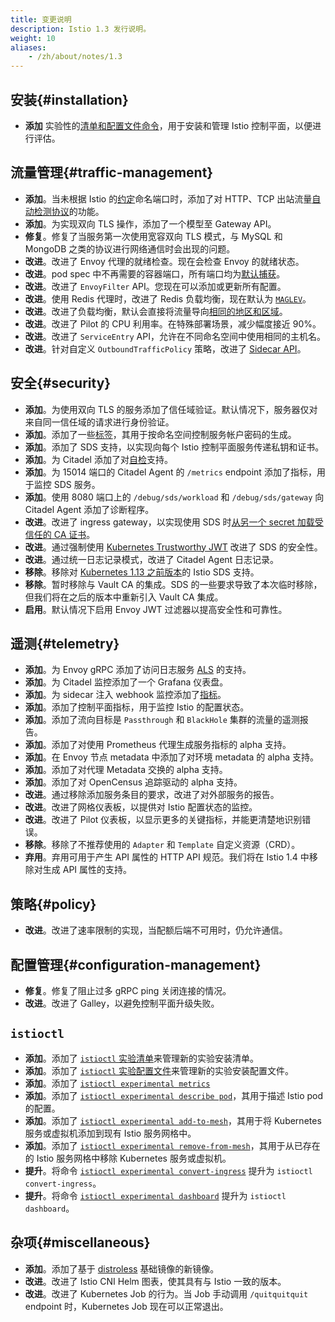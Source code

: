 ```yaml
---
title: 变更说明
description: Istio 1.3 发行说明。
weight: 10
aliases:
    - /zh/about/notes/1.3
---
```


## 安装{#installation}

- **添加** 实验性的[清单和配置文件命令](/zh/docs/setup/install/istioctl/)，用于安装和管理 Istio 控制平面，以便进行评估。

## 流量管理{#traffic-management}

- **添加**。当未根据 Istio 的[约定](/zh/docs/ops/deployment/application-requirements/)命名端口时，添加了对 HTTP、TCP 出站流量[自动检测协议](/zh/docs/ops/configuration/traffic-management/protocol-selection/)的功能。
- **添加**。为实现双向 TLS 操作，添加了一个模型至 Gateway API。
- **修复**。修复了当服务第一次使用宽容双向 TLS 模式，与 MySQL 和 MongoDB 之类的协议进行网络通信时会出现的问题。
- **改进**。改进了 Envoy 代理的就绪检查。现在会检查 Envoy 的就绪状态。
- **改进**。pod spec 中不再需要的容器端口，所有端口均为[默认捕获](/zh/faq/traffic-management/#controlling-inbound-ports)。
- **改进**。改进了 `EnvoyFilter` API。您现在可以添加或更新所有配置。
- **改进**。使用 Redis 代理时，改进了 Redis 负载均衡，现在默认为 [`MAGLEV`](https://www.envoyproxy.io/docs/envoy/v1.6.0/intro/arch_overview/load_balancing#maglev)。
- **改进**。改进了负载均衡，默认会直接将流量导向[相同的地区和区域](/zh/faq/traffic-management/#controlling-inbound-ports)。
- **改进**。改进了 Pilot 的 CPU 利用率。在特殊部署场景，减少幅度接近 90%。
- **改进**。改进了 `ServiceEntry` API，允许在不同命名空间中使用相同的主机名。
- **改进**。针对自定义 `OutboundTrafficPolicy` 策略，改进了 [Sidecar API](/zh/docs/reference/config/networking/sidecar/#OutboundTrafficPolicy)。

## 安全{#security}

- **添加**。为使用双向 TLS 的服务添加了信任域验证。默认情况下，服务器仅对来自同一信任域的请求进行身份验证。
- **添加**。添加了一些[标签](/zh/docs/ops/configuration/mesh/secret-creation/)，其用于按命名空间控制服务帐户密码的生成。
- **添加**。添加了 SDS 支持，以实现向每个 Istio 控制平面服务传递私钥和证书。
- **添加**。为 Citadel 添加了对[自检](/zh/docs/ops/diagnostic-tools/controlz/)支持。
- **添加**。为 15014 端口的 Citadel Agent 的 `/metrics` endpoint 添加了指标，用于监控 SDS 服务。
- **添加**。使用 8080 端口上的 `/debug/sds/workload` 和 `/debug/sds/gateway` 向 Citadel Agent 添加了诊断程序。
- **改进**。改进了 ingress gateway，以实现使用 SDS 时[从另一个 secret 加载受信任的 CA 证书](/zh/docs/tasks/traffic-management/ingress/secure-ingress-sds/#configure-a-mutual-TLS-ingress-gateway)。
- **改进**。通过强制使用 [Kubernetes Trustworthy JWT](/zh/blog/2019/trustworthy-jwt-sds) 改进了 SDS 的安全性。
- **改进**。通过统一日志记录模式，改进了 Citadel Agent 日志记录。
- **移除**。移除对 [Kubernetes 1.13 之前版本](/zh/blog/2019/trustworthy-jwt-sds)的 Istio SDS 支持。
- **移除**。暂时移除与 Vault CA 的集成。SDS 的一些要求导致了本次临时移除，但我们将在之后的版本中重新引入 Vault CA 集成。
- **启用**。默认情况下启用 Envoy JWT 过滤器以提高安全性和可靠性。

## 遥测{#telemetry}

- **添加**。为 Envoy gRPC 添加了访问日志服务 [ALS](https://www.envoyproxy.io/docs/envoy/latest/api-v2/service/accesslog/v2/als.proto#grpc-access-log-service-als) 的支持。
- **添加**。为 Citadel 监控添加了一个 Grafana 仪表盘。
- **添加**。为 sidecar 注入 webhook 监控添加了[指标](/zh/docs/reference/commands/sidecar-injector/#metrics)。
- **添加**。添加了控制平面指标，用于监控 Istio 的配置状态。
- **添加**。添加了流向目标是 `Passthrough` 和 `BlackHole` 集群的流量的遥测报告。
- **添加**。添加了对使用 Prometheus 代理生成服务指标的 alpha 支持。
- **添加**。在 Envoy 节点 metadata 中添加了对环境 metadata 的 alpha 支持。
- **添加**。添加了对代理 Metadata 交换的 alpha 支持。
- **添加**。添加了对 OpenCensus 追踪驱动的 alpha 支持。
- **改进**。通过移除添加服务条目的要求，改进了对外部服务的报告。
- **改进**。改进了网格仪表板，以提供对 Istio 配置状态的监控。
- **改进**。改进了 Pilot 仪表板，以显示更多的关键指标，并能更清楚地识别错误。
- **移除**。移除了不推荐使用的 `Adapter` 和 `Template` 自定义资源（CRD）。
- **弃用**。弃用可用于产生 API 属性的 HTTP API 规范。我们将在 Istio 1.4 中移除对生成 API 属性的支持。

## 策略{#policy}

- **改进**。改进了速率限制的实现，当配额后端不可用时，仍允许通信。

## 配置管理{#configuration-management}

- **修复**。修复了阻止过多 gRPC ping 关闭连接的情况。
- **改进**。改进了 Galley，以避免控制平面升级失败。

## `istioctl`

- **添加**。添加了 [`istioctl` 实验清单](/zh/docs/reference/commands/istioctl/#istioctl-manifest)来管理新的实验安装清单。
- **添加**。添加了 [`istioctl` 实验配置文件](/zh/docs/reference/commands/istioctl/#istioctl-profile)来管理新的实验安装配置文件。
- **添加**。添加了 [`istioctl experimental metrics`](/zh/docs/reference/commands/istioctl/#istioctl-experimental-metrics)
- **添加**。添加了 [`istioctl experimental describe pod`](/zh/docs/reference/commands/istioctl/#istioctl-experimental-describe-pod)，其用于描述 Istio pod 的配置。
- **添加**。添加了 [`istioctl experimental add-to-mesh`](/zh/docs/reference/commands/istioctl/#istioctl-experimental-add-to-mesh)，其用于将 Kubernetes 服务或虚拟机添加到现有 Istio 服务网格中。
- **添加**。添加了 [`istioctl experimental remove-from-mesh`](/zh/docs/reference/commands/istioctl/#istioctl-experimental-remove-from-mesh)，其用于从已存在的 Istio 服务网格中移除 Kubernetes 服务或虚拟机。
- **提升**。将命令 [`istioctl experimental convert-ingress`](/zh/docs/reference/commands/istioctl/#istioctl-convert-ingress) 提升为 `istioctl convert-ingress`。
- **提升**。将命令 [`istioctl experimental dashboard`](/zh/docs/reference/commands/istioctl/#istioctl-dashboard) 提升为 `istioctl dashboard`。

## 杂项{#miscellaneous}

- **添加**。添加了基于 [distroless](/zh/docs/ops/configuration/security/harden-docker-images/) 基础镜像的新镜像。
- **改进**。改进了 Istio CNI Helm 图表，使其具有与 Istio 一致的版本。
- **改进**。改进了 Kubernetes Job 的行为。当 Job 手动调用 `/quitquitquit` endpoint 时，Kubernetes Job 现在可以正常退出。
